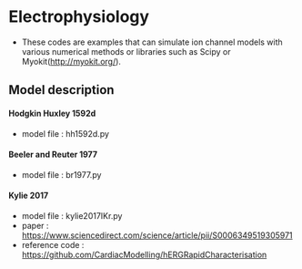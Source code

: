 # Electrophysiology

- These codes are examples that can simulate ion channel models with various numerical methods or libraries such as Scipy or Myokit(http://myokit.org/).

## Model description
#### Hodgkin Huxley 1592d
* model file : hh1592d.py
#### Beeler and Reuter 1977
* model file : br1977.py
#### Kylie 2017
* model file : kylie2017IKr.py
* paper : https://www.sciencedirect.com/science/article/pii/S0006349519305971
* reference code : https://github.com/CardiacModelling/hERGRapidCharacterisation

